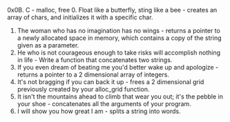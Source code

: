 0x0B. C - malloc, free
0. Float like a butterfly, sting like a bee - creates an array of chars, and initializes it with a specific char.
1. The woman who has no imagination has no wings -  returns a pointer to a newly allocated space in memory, which contains a copy of the string given as a parameter.
2. He who is not courageous enough to take risks will accomplish nothing in life - Write a function that concatenates two strings.
3. If you even dream of beating me you'd better wake up and apologize - returns a pointer to a 2 dimensional array of integers.
4. It's not bragging if you can back it up - frees a 2 dimensional grid previously created by your alloc_grid function.
5. It isn't the mountains ahead to climb that wear you out; it's the pebble in your shoe - concatenates all the arguments of your program.
6. I will show you how great I am - splits a string into words.








